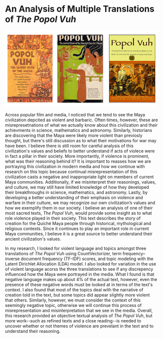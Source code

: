 # An Analysis of Multiple Translations of *The Popol Vuh*

![Three Translations of *The Popol Vuh*](popol_vuh.jpeg)

Across popular film and media, I noticed that we tend to see the Maya civilization depcited as violent and barbaric. Often times, however, these are misrepresetnations of what we actually know about this civilization and their achievments in science, mathematics and astronomy. Similarly, historians are discovering that the Maya were likely more violent than previosly thought, but there's still discussion as to what their motivations for war may have been. I believe there is still room for careful analysis of this civilization's values and beliefs to better understand if acts of violece were in fact a pillar in their society. More importantly, if violence is prominent, what was their reasoning behind it? It is important to reasses how we are portraying this civilization in modern media and how we continue with research on this topic because continual misrepresentation of this civilization casts a negative and inappropriate light on members of current Maya communities. Additionally, if we misinterpret their reasonings, values, and culture, we may still have limited knowledge of how they developed their breakthroughs in science, mathematics, and astronomy. Lastly, by developing a better understanding of their emphasis on violence and warfare in
their culture, we may recognize our own civilization’s values and how we exemplify them in our society. I believe an analysis of one of their most sacred texts, *The Popol Vuh*, would provide some insight as to what role violence played in their society. This text describes the story of creation for the Quiché Maya people through historical, mythological and religious contexts. Since it continues to play an important role in current Maya communities, I believe it is a great source to better understand their ancient civilization's values. 

In my research, I looked for violent language and topics amongst three translations of *The Popol Vuh* using CountVectorizer, term frequency–inverse document frequency (TF-IDF) scores, and topic modeling with the Latent Dirichlet Allocation (LDA) model. I also looked for variation in the use of violent language acorss the three translations to see if any discrepency influenced how the Maya were portrayed in the media. What I found is that negative language makes up about 4% of the actual text, however, even the presence of these negative words must be looked at in terms of the text's context. I also found that most of the topics deal with the narrative of creation told in the text, but some topics did appear slightly more violent that others. Similarly, however, we must consider the context of this seemingly negative topic, otherwise we will continue this process of misrepresentation and misinterpretation that we see in the media. Overall, this research provided an objective textual analysis of *The Popol Vuh*, but more work--such as refined texts and a close reading--is needed to uncover whether or not themes of violence are prevelant in the text and to understand their reasoning. 
